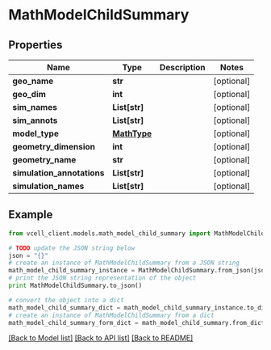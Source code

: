# MathModelChildSummary


## Properties
Name | Type | Description | Notes
------------ | ------------- | ------------- | -------------
**geo_name** | **str** |  | [optional] 
**geo_dim** | **int** |  | [optional] 
**sim_names** | **List[str]** |  | [optional] 
**sim_annots** | **List[str]** |  | [optional] 
**model_type** | [**MathType**](MathType.md) |  | [optional] 
**geometry_dimension** | **int** |  | [optional] 
**geometry_name** | **str** |  | [optional] 
**simulation_annotations** | **List[str]** |  | [optional] 
**simulation_names** | **List[str]** |  | [optional] 

## Example

```python
from vcell_client.models.math_model_child_summary import MathModelChildSummary

# TODO update the JSON string below
json = "{}"
# create an instance of MathModelChildSummary from a JSON string
math_model_child_summary_instance = MathModelChildSummary.from_json(json)
# print the JSON string representation of the object
print MathModelChildSummary.to_json()

# convert the object into a dict
math_model_child_summary_dict = math_model_child_summary_instance.to_dict()
# create an instance of MathModelChildSummary from a dict
math_model_child_summary_form_dict = math_model_child_summary.from_dict(math_model_child_summary_dict)
```
[[Back to Model list]](../README.md#documentation-for-models) [[Back to API list]](../README.md#documentation-for-api-endpoints) [[Back to README]](../README.md)


